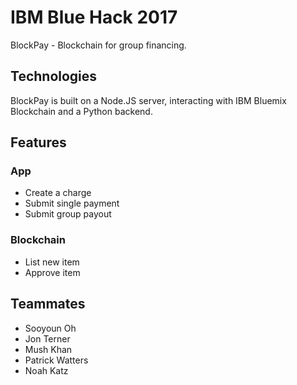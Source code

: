 # IBM Blue Hack 2017 

BlockPay - Blockchain for group financing.

## Technologies
BlockPay is built on a Node.JS server, interacting with IBM Bluemix Blockchain and a Python backend.

## Features 
### App
- Create a charge
- Submit single payment
- Submit group payout
### Blockchain
- List new item
- Approve item 

## Teammates
- Sooyoun Oh
- Jon Terner
- Mush Khan
- Patrick Watters
- Noah Katz

